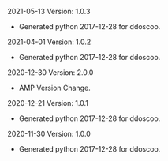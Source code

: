 2021-05-13 Version: 1.0.3
- Generated python 2017-12-28 for ddoscoo.

2021-04-01 Version: 1.0.2
- Generated python 2017-12-28 for ddoscoo.

2020-12-30 Version: 2.0.0
- AMP Version Change.

2020-12-21 Version: 1.0.1
- Generated python 2017-12-28 for ddoscoo.

2020-11-30 Version: 1.0.0
- Generated python 2017-12-28 for ddoscoo.

